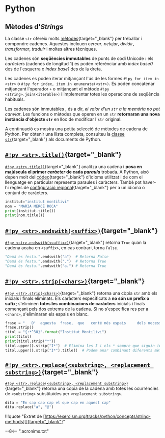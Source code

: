# Python

## Mètodes d'*Strings*

La classe `str` ofereix molts [mètodes][metodes string]{target="_blank"} per treballar i compondre cadenes. Aquestes inclouen *cercar*, *netejar*, *dividir*, *transformar*, *traduir* i moltes altres tècniques.

Les cadenes són **seqüències immutables** de punts de codi Unicode : els *caràcters* (cadenes de longitud 1) es poden referènciar amb *índex base0* des de l'esquerra o *índex base1* des de la dreta.

Les cadenes es poden iterar mitjançant l'ús de les formes `#!py for item in <str>` o `#!py for index, item in enumerate(<str>)`. Es poden concatenar mitjançant l'operador `+` o mitjançant el mètode `#!py <string>.join(<iterable>)` i implementar totes les operacions de seqüència habituals.

Les cadenes són immutables , és a dir, *el valor d'un `str` a la memòria no pot canviar*. Les funcions o mètodes que operen en un `str` **retornaran una nova instància d'objecte `str`** en lloc de modificar l'`str` original.

A continuació es mostra una petita selecció de mètodes de cadena de Python. Per obtenir una llista completa, consulteu la [classe `str`][metodes string]{target="_blank"} als documents de Python.

## [`#!py <str>.title()`][str.title]{target="_blank"}

[`#!py <str>.title()`][str.title]{target="_blank"} analitza una cadena i **posa en majúscula el primer *caràcter* de cada *paraula*** trobada. A Python, això depèn molt del [còdec][]{target="_blank"} d'idioma utilitzat i de com el llenguatge en particular representa paraules i caràcters. També pot haver- hi regles de [configuració regional][]{target="_blank"} per a un idioma o conjunt de caràcters.

```py
institut="institut montilivi"
nom = "MARIA MERCÈ ROCA"
print(institut.title())
print(nom.title())
```

## [`#!py <str>.endswith(<suffix>)`][str.endswith]{target="_blank"}

[`#!py <str>.endswith(<suffix>)`][str.endswith]{target="_blank"} retorna `True` quan la cadena acaba en `<suffix>`, en cas contrari, torna `False`.

```py
"Demà és festa.".endswith("a")  # Retorna False
"Demà és festa.".endswith(".")  # Retorna True
"Demà és festa.".endswith("a.") # Retorna True
```

## [`#!py <str>.strip(<chars>)`][str.strip]{target="_blank"}

[`#!py <str>.strip(<chars>)`][str.strip]{target="_blank"} retorna una còpia `str` amb els <chars> inicials i finals eliminats. Els caràcters especificats a <chars> **no són un prefix o sufix**; s'eliminen **totes les combinacions de caràcters** inicials i finals començant pels dos extrems de la cadena. Si no s'especifica res per a `<chars>`, s'eliminaran els espais en blanc.

```py
frase = "   D'  aquesta  frase,  que   conté més espais     dels necessaris,   només s'eliminen els inicials i finals   .    "
frase.strip()
titol = "{:*^30}".format("Institut Montilivi")
print(titol)
print(titol.strip("*"))
titol.upper().strip("I*")  # Elimina les I i els * sempre que siguin inicials deixant 'NSTITUT MONTILIV'
titol.upper().strip("I*").title()  # Podem anar combinant diferents mètodes i s'aplicaran en l'ordre en què estan deixant 'Nstitut Montiliv'
```

## [`#!py <str>.replace(<substring>, <replacement substring>)`][str.replace]{target="_blank"}

[`#!py <str>.replace(<substring>, <replacement substring>)`][str.replace]{target="_blank"} retorna una còpia de la cadena amb totes les ocurrències de `<substring>` substituïdes per `<replacement substring>`.

```py
dita = "En cap cap cap el que cap en aquest cap"
dita.replace("a", "@")
```


!!!quote "Extret de [https://exercism.org/tracks/python/concepts/string-methods][]{target="_blank"}"


[https://exercism.org/tracks/python/concepts/string-methods]:  https://exercism.org/tracks/python/concepts/string-methods               "Extret de..."

[metodes string]:       https://docs.python.org/library/stdtypes.html#string-methods              "mètodes d'strings"
[configuració regional]:https://docs.python.org/library/locale.html#module-locale                 "configuració regional"
[còdec]:                https://docs.python.org/library/codecs.html                               "codecs"
[str.title]:            https://docs.python.org/library/stdtypes.html#str.title                   "str.title()"
[str.endswith]:         https://docs.python.org/library/stdtypes.html#str.endswith                "str.endswith"
[str.strip]:            https://docs.python.org/library/stdtypes.html#str.strip                   "str.strip"
[str.replace]:          https://docs.python.org/library/stdtypes.html#str.replace                 "str.replace"


[seqüència immutable]:  https://docs.python.org/library/stdtypes.html#text-sequence-type-str        "seqüència immutable"
[Unicode]:              https://ca.wikipedia.org/wiki/Unicode                                       "Unicode"
[Unicode HOWTO]:        https://docs.python.org/howto/unicode.html                                  "Unicode HOWTO"
[constructor str]:      https://docs.python.org/library/stdtypes.html#str                         "constructor str"
[join]:                 https://docs.python.org/library/stdtypes.html#str.join                    "<str>.join()"
[donar format]:         https://docs.python.org/library/string.html#custom-string-formatting      "eines per donar format"
[modelar strings]:      https://docs.python.org/library/string.html#template-strings              "eines de modelatge d'strings"
[expressions regulars]: https://docs.python.org/library/re.html                                   "expressions regulars"
[comparació de seqüències]: https://docs.python.org/library/difflib.html                          "comparació de seqüències"
[textwrap]:             https://docs.python.org/library/textwrap.html                             "textwrap"
[seqüències binàries]:  https://docs.python.org/library/stdtypes.html#binaryseq                   "seqüències binàries"

--8<-- ".acronims.txt"
